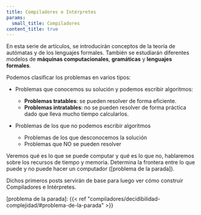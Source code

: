 ```yaml
---
title: Compiladores e Intérpretes
params:
  small_title: Compiladores
content_title: true
---
```


En esta serie de artículos, se introducirán conceptos de la teoría de autómatas
y de los lenguajes formales. También se estudiarán diferentes modelos de
**máquinas computacionales**, **gramáticas** y **lenguajes formales**.

Podemos clasificar los problemas en varios tipos:

- Problemas que conocemos su solución y podemos escribir algoritmos:
    -   **Problemas tratables**: se pueden resolver de forma eficiente.
    -   **Problemas intratables**: no se pueden resolver de forma práctica dado
        que lleva mucho tiempo calcularlos.

- Problemas de los que no podemos escribir algoritmos
    -   Problemas de los que desconocemos la solución
    -   Problemas que NO se pueden resolver

Veremos qué es lo que se puede computar y qué es lo que no, hablaremos sobre los
recursos de tiempo y memoria. Determina la frontera entre lo que puede y no
puede hacer un computador ([problema de la parada]).

Dichos primeros posts servirán de base para luego ver cómo construir
Compiladores e Intérpretes.

[problema de la parada]: {{< ref "compiladores/decidibilidad-complejidad/#problema-de-la-parada" >}}
